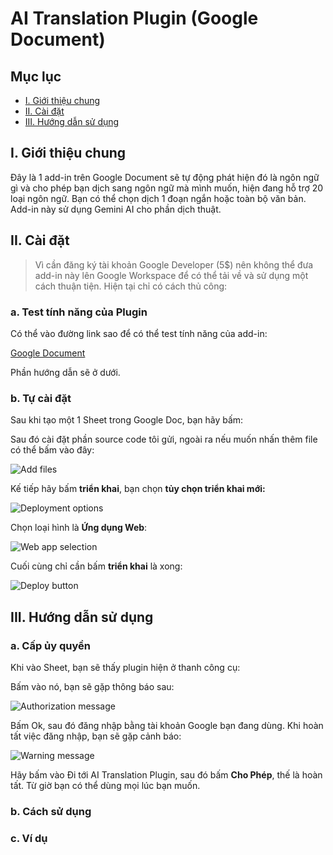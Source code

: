 # AI Translation Plugin (Google Document)

## Mục lục
- [I. Giới thiệu chung](#i-giới-thiệu-chung)
- [II. Cài đặt](#ii-cài-đặt)
- [III. Hướng dẫn sử dụng](#iii-hướng-dẫn-sử-dụng)

## I. Giới thiệu chung

Đây là 1 add-in trên Google Document sẽ tự động phát hiện đó là ngôn ngữ gì và cho phép bạn dịch sang ngôn ngữ mà mình muốn, hiện đang hỗ trợ 20 loại ngôn ngữ. Bạn có thể chọn dịch 1 đoạn ngắn hoặc toàn bộ văn bản. Add-in này sử dụng Gemini AI cho phần dịch thuật.

## II. Cài đặt

> Vì cần đăng ký tài khoản Google Developer (5$) nên không thể đưa add-in này lên Google Workspace để có thể tải về và sử dụng một cách thuận tiện. Hiện tại chỉ có cách thủ công:

### a. Test tính năng của Plugin

Có thể vào đường link sao để có thể test tính năng của add-in:

[Google Document](https://docs.google.com/document/d/1FAzCk661hdXfR2xU648oQv6LYFZT0vxzCVbVz9lVaks/edit?usp=sharing)

Phần hướng dẫn sẽ ở dưới.

### b. Tự cài đặt

Sau khi tạo một 1 Sheet trong Google Doc, bạn hãy bấm:


Sau đó cài đặt phần source code tôi gửi, ngoài ra nếu muốn nhấn thêm file có thể bấm vào đây:

![Add files](https://drive.google.com/uc?export=view&id=1vE0W6s8rT6BKg6cNI_z-1veSMGsEA_oh)

Kế tiếp hãy bấm **triển khai**, bạn chọn **tủy chọn triển khai mới:**

![Deployment options](https://drive.google.com/uc?export=view&id=1ilmTBcdCEQ8oaFDF3FQz-nwbAE0AiKBE)

Chọn loại hình là **Ứng dụng Web**:

![Web app selection](https://drive.google.com/uc?export=view&id=1YxVU9oUQCND0sQy0_PWiJySQ9477lqwN)

Cuối cùng chỉ cần bấm **triển khai** là xong:

![Deploy button](https://drive.google.com/uc?export=view&id=1pTe1iZ5YhVuVapN4Eaw9mWIPVxhVju3F)

## III. Hướng dẫn sử dụng

### a. Cấp ủy quyền

Khi vào Sheet, bạn sẽ thấy plugin hiện ở thanh công cụ:


Bấm vào nó, bạn sẽ gặp thông báo sau:

![Authorization message](https://drive.google.com/uc?export=view&id=17PCGBBCu9nbw_Y8TP_t8YD3yVARszo75)

Bấm Ok, sau đó đăng nhập bằng tài khoản Google bạn đang dùng. Khi hoàn tất việc đăng nhập, bạn sẽ gặp cảnh báo:

![Warning message](https://drive.google.com/uc?export=view&id=1O-odiYe43ps4Do9Q9jraseARqKJUcj5d)

Hãy bấm vào Đi tới AI Translation Plugin, sau đó bấm **Cho Phép**, thế là hoàn tất. Từ giờ bạn có thể dùng mọi lúc bạn muốn.

### b. Cách sử dụng


### c. Ví dụ



